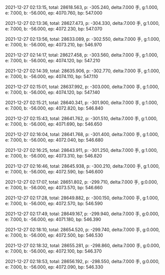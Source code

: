 2021-12-27 02:13:15, total: 28618.563, p: -305.240, delta:7.000 手, g:1.000, e: 7.000, b: -56.000, ep: 4070.760, bp: 547.000

2021-12-27 02:13:36, total: 28627.473, p: -304.330, delta:7.000 手, g:1.000, e: 7.000, b: -56.000, ep: 4072.230, bp: 547.070

2021-12-27 02:13:56, total: 28633.089, p: -302.550, delta:7.000 手, g:1.000, e: 7.000, b: -56.000, ep: 4073.210, bp: 546.970

2021-12-27 02:14:17, total: 28627.458, p: -303.560, delta:7.000 手, g:1.000, e: 7.000, b: -56.000, ep: 4074.120, bp: 547.210

2021-12-27 02:14:39, total: 28635.906, p: -302.770, delta:7.000 手, g:1.000, e: 7.000, b: -56.000, ep: 4074.110, bp: 547.110

2021-12-27 02:15:01, total: 28637.992, p: -303.000, delta:7.000 手, g:1.000, e: 7.000, b: -56.000, ep: 4074.120, bp: 547.140

2021-12-27 02:15:21, total: 28640.341, p: -301.900, delta:7.000 手, g:1.000, e: 7.000, b: -56.000, ep: 4072.820, bp: 546.840

2021-12-27 02:15:43, total: 28641.762, p: -301.510, delta:7.000 手, g:1.000, e: 7.000, b: -56.000, ep: 4071.690, bp: 546.650

2021-12-27 02:16:04, total: 28641.768, p: -301.400, delta:7.000 手, g:1.000, e: 7.000, b: -56.000, ep: 4072.040, bp: 546.680

2021-12-27 02:16:25, total: 28643.911, p: -301.250, delta:7.000 手, g:1.000, e: 7.000, b: -56.000, ep: 4073.310, bp: 546.820

2021-12-27 02:16:46, total: 28645.938, p: -300.210, delta:7.000 手, g:1.000, e: 7.000, b: -56.000, ep: 4072.590, bp: 546.600

2021-12-27 02:17:07, total: 28651.802, p: -299.710, delta:7.000 手, g:0.000, e: 7.000, b: -56.000, ep: 4073.570, bp: 546.660

2021-12-27 02:17:28, total: 28649.882, p: -300.150, delta:7.000 手, g:1.000, e: 7.000, b: -56.000, ep: 4072.570, bp: 546.590

2021-12-27 02:17:49, total: 28649.167, p: -299.940, delta:7.000 手, g:0.000, e: 7.000, b: -56.000, ep: 4071.180, bp: 546.390

2021-12-27 02:18:10, total: 28654.520, p: -299.740, delta:7.000 手, g:0.000, e: 7.000, b: -56.000, ep: 4072.500, bp: 546.530

2021-12-27 02:18:32, total: 28655.281, p: -298.860, delta:7.000 手, g:0.000, e: 7.000, b: -56.000, ep: 4072.100, bp: 546.370

2021-12-27 02:18:53, total: 28656.192, p: -298.550, delta:7.000 手, g:0.000, e: 7.000, b: -56.000, ep: 4072.090, bp: 546.330